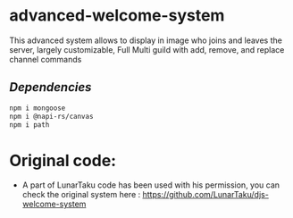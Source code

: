 # advanced-welcome-system
This advanced system allows to display in image who joins and leaves the server, largely customizable, Full Multi guild with add, remove, and replace channel commands

## _Dependencies_
```sh
npm i mongoose
npm i @napi-rs/canvas
npm i path
```

# Original code:
- A part of LunarTaku code has been used with his permission, you can check the original system here : https://github.com/LunarTaku/djs-welcome-system
